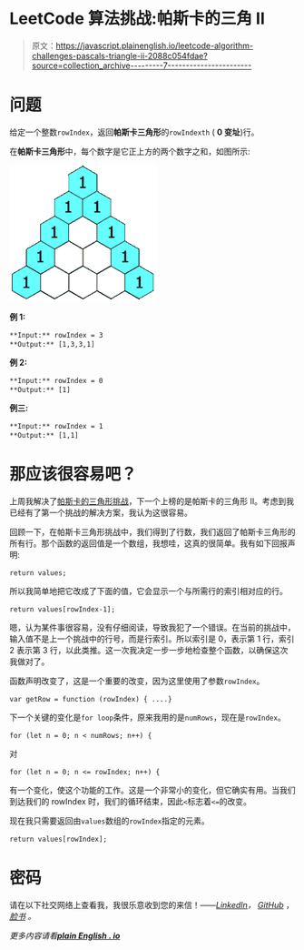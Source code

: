 # LeetCode 算法挑战:帕斯卡的三角 II

> 原文：<https://javascript.plainenglish.io/leetcode-algorithm-challenges-pascals-triangle-ii-2088c054fdae?source=collection_archive---------7----------------------->

# 问题

给定一个整数`rowIndex`，返回**帕斯卡三角形**的`rowIndexth` ( **0 变址**)行。

在**帕斯卡三角形**中，每个数字是它正上方的两个数字之和，如图所示:

![](img/a5b14972920e57a9dde8713a276af03f.png)

**例 1:**

```
**Input:** rowIndex = 3
**Output:** [1,3,3,1]
```

**例 2:**

```
**Input:** rowIndex = 0
**Output:** [1]
```

**例三:**

```
**Input:** rowIndex = 1
**Output:** [1,1]
```

# 那应该很容易吧？

上周我解决了[帕斯卡的三角形挑战](https://leetcode.com/problems/pascals-triangle/)，下一个上榜的是帕斯卡的三角形 II。考虑到我已经有了第一个挑战的解决方案，我认为这很容易。

回顾一下，在帕斯卡三角形挑战中，我们得到了行数，我们返回了帕斯卡三角形的所有行。那个函数的返回值是一个数组，我想哇，这真的很简单。我有如下回报声明:

```
return values;
```

所以我简单地把它改成了下面的值，它会显示一个与所需行的索引相对应的行。

```
return values[rowIndex-1];
```

嗯，认为某件事很容易，没有仔细阅读，导致我犯了一个错误。在当前的挑战中，输入值不是上一个挑战中的行号，而是行索引。所以索引是 0，表示第 1 行，索引 2 表示第 3 行，以此类推。这一次我决定一步一步地检查整个函数，以确保这次我做对了。

函数声明改变了，这是一个重要的改变，因为这里使用了参数`rowIndex`。

```
var getRow = function (rowIndex) { ....}
```

下一个关键的变化是`for loop`条件，原来我用的是`numRows`，现在是`rowIndex`。

```
for (let n = 0; n < numRows; n++) {
```

对

```
for (let n = 0; n <= rowIndex; n++) {
```

有一个变化，使这个功能的工作。这是一个非常小的变化，但它确实有用。当我们到达我们的 rowIndex 时，我们的循环结束，因此`<`标志着`<=`的改变。

现在我只需要返回由`values`数组的`rowIndex`指定的元素。

```
return values[rowIndex];
```

# 密码

请在以下社交网络上查看我，我很乐意收到您的来信！——[*LinkedIn*](https://www.linkedin.com/in/nick-solonyy/)*，* [*GitHub*](https://github.com/nicksolony) ， [*脸书*](https://www.facebook.com/nick.solony) *。*

*更多内容请看*[***plain English . io***](http://plainenglish.io/)